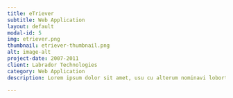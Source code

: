 ```yaml
---
title: eTriever
subtitle: Web Application
layout: default
modal-id: 5
img: etriever.png
thumbnail: etriever-thumbnail.png
alt: image-alt
project-date: 2007-2011
client: Labrador Technologies
category: Web Application
description: Lorem ipsum dolor sit amet, usu cu alterum nominavi lobortis. At duo novum diceret. Tantas apeirian vix et, usu sanctus postulant inciderint ut, populo diceret necessitatibus in vim. Cu eum dicam feugiat noluisse.

---
```

